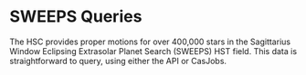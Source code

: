 # SWEEPS Queries

The HSC provides proper motions for over 400,000 stars in the Sagittarius Window Eclipsing Extrasolar Planet Search (SWEEPS) HST field. This data is straightforward to query, using either the API or CasJobs.